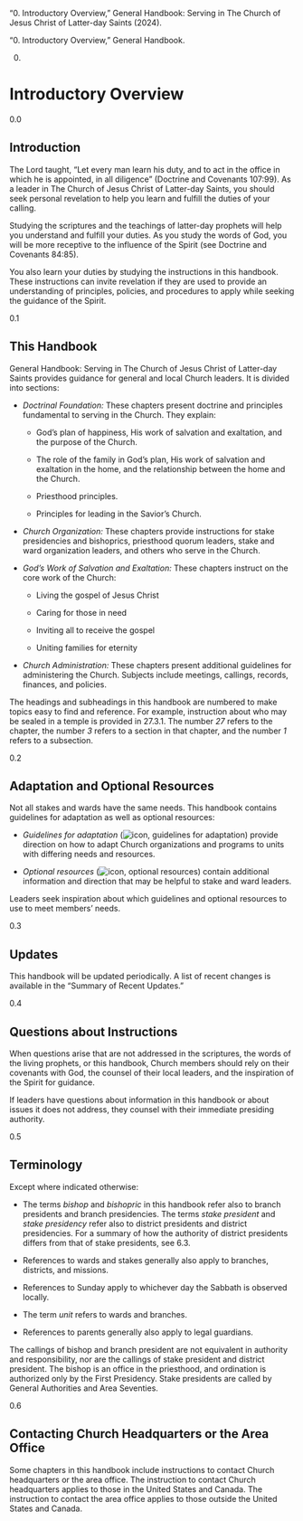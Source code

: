 “0. Introductory Overview,” General Handbook: Serving in The Church of Jesus
Christ of Latter-day Saints (2024).

“0. Introductory Overview,” General Handbook.

0.

# Introductory Overview

0.0

## Introduction

The Lord taught, “Let every man learn his duty, and to act in the office in
which he is appointed, in all diligence” (Doctrine and Covenants 107:99). As a
leader in The Church of Jesus Christ of Latter-day Saints, you should seek
personal revelation to help you learn and fulfill the duties of your calling.

Studying the scriptures and the teachings of latter-day prophets will help you
understand and fulfill your duties. As you study the words of God, you will be
more receptive to the influence of the Spirit (see Doctrine and Covenants
84:85).

You also learn your duties by studying the instructions in this handbook.
These instructions can invite revelation if they are used to provide an
understanding of principles, policies, and procedures to apply while seeking
the guidance of the Spirit.

0.1

## This Handbook

General Handbook: Serving in The Church of Jesus Christ of Latter-day Saints
provides guidance for general and local Church leaders. It is divided into
sections:

  * _Doctrinal Foundation:_ These chapters present doctrine and principles fundamental to serving in the Church. They explain:

    * God’s plan of happiness, His work of salvation and exaltation, and the purpose of the Church.

    * The role of the family in God’s plan, His work of salvation and exaltation in the home, and the relationship between the home and the Church.

    * Priesthood principles.

    * Principles for leading in the Savior’s Church.

  * _Church Organization:_ These chapters provide instructions for stake presidencies and bishoprics, priesthood quorum leaders, stake and ward organization leaders, and others who serve in the Church.

  * _God’s Work of Salvation and Exaltation:_ These chapters instruct on the core work of the Church:

    * Living the gospel of Jesus Christ

    * Caring for those in need

    * Inviting all to receive the gospel

    * Uniting families for eternity

  * _Church Administration:_ These chapters present additional guidelines for administering the Church. Subjects include meetings, callings, records, finances, and policies.

The headings and subheadings in this handbook are numbered to make topics easy
to find and reference. For example, instruction about who may be sealed in a
temple is provided in 27.3.1. The number _27_ refers to the chapter, the
number _3_ refers to a section in that chapter, and the number _1_ refers to a
subsection.

0.2

## Adaptation and Optional Resources

Not all stakes and wards have the same needs. This handbook contains
guidelines for adaptation as well as optional resources:

  * _Guidelines for adaptation_ (![icon, guidelines for adaptation](https://www.churchofjesuschrist.org/imgs/27e2854ed6828522f00e45c6ce90134d5ca4ab00/full/%21100%2C/0/default)) provide direction on how to adapt Church organizations and programs to units with differing needs and resources.

  * _Optional resources_ (![icon, optional resources](https://www.churchofjesuschrist.org/imgs/eb9f42669cb91222bcb4f3e6f13a40b7e87b167e/full/%21100%2C/0/default)) contain additional information and direction that may be helpful to stake and ward leaders.

Leaders seek inspiration about which guidelines and optional resources to use
to meet members’ needs.

0.3

## Updates

This handbook will be updated periodically. A list of recent changes is
available in the “Summary of Recent Updates.”

0.4

## Questions about Instructions

When questions arise that are not addressed in the scriptures, the words of
the living prophets, or this handbook, Church members should rely on their
covenants with God, the counsel of their local leaders, and the inspiration of
the Spirit for guidance.

If leaders have questions about information in this handbook or about issues
it does not address, they counsel with their immediate presiding authority.

0.5

## Terminology

Except where indicated otherwise:

  * The terms _bishop_ and _bishopric_ in this handbook refer also to branch presidents and branch presidencies. The terms _stake president_ and _stake presidency_ refer also to district presidents and district presidencies. For a summary of how the authority of district presidents differs from that of stake presidents, see 6.3.

  * References to wards and stakes generally also apply to branches, districts, and missions.

  * References to Sunday apply to whichever day the Sabbath is observed locally.

  * The term _unit_ refers to wards and branches.

  * References to parents generally also apply to legal guardians.

The callings of bishop and branch president are not equivalent in authority
and responsibility, nor are the callings of stake president and district
president. The bishop is an office in the priesthood, and ordination is
authorized only by the First Presidency. Stake presidents are called by
General Authorities and Area Seventies.

0.6

## Contacting Church Headquarters or the Area Office

Some chapters in this handbook include instructions to contact Church
headquarters or the area office. The instruction to contact Church
headquarters applies to those in the United States and Canada. The instruction
to contact the area office applies to those outside the United States and
Canada.

